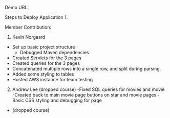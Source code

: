 Demo URL:

Steps to Deploy Application
1. 

Member Contribution:
1. Kevin Norgaard
- Set up basic project structure
  - Debugged Maven dependencies
- Created Servlets for the 3 pages
- Created queries for the 3 pages
- Concatenated multiple rows into a single row, and split during parsing.
- Added some styling to tables
- Hosted AWS instance for team testing

2. Andrew Lee (dropped course)
-Fixed SQL queries for movies and movie
-Created back to main movie page buttons on star and movie pages
-Basic CSS styling and debugging for page
- (dropped course)